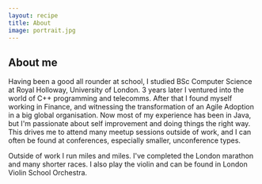 ```yaml
---
layout: recipe
title: About
image: portrait.jpg
---
```


##  About me
Having been a good all rounder at school, I studied BSc Computer Science at Royal Holloway, University of London. 3 years later I ventured into the world of C++ programming and telecomms. After that I found myself working in Finance, and witnessing the transformation of an Agile Adoption in a big global organisation. Now most of my experience has been in Java, but I'm passionate about self improvement and doing things the right way. This drives me to attend many meetup sessions outside of work, and I can often be found at conferences, especially smaller, unconference types.

Outside of work I run miles and miles. I've completed the London marathon and many shorter races. I also play the violin and can be found in London Violin School Orchestra.